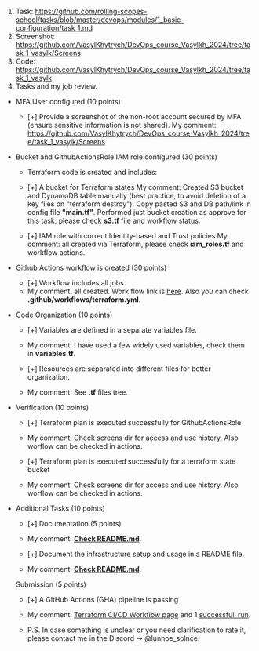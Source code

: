 1. Task: https://github.com/rolling-scopes-school/tasks/blob/master/devops/modules/1_basic-configuration/task_1.md
2. Screenshot: https://github.com/VasylKhytrych/DevOps_course_Vasylkh_2024/tree/task_1_vasylk/Screens
3. Code: https://github.com/VasylKhytrych/DevOps_course_Vasylkh_2024/tree/task_1_vasylk
4. Tasks and my job review.

- MFA User configured (10 points)
  - [+] Provide a screenshot of the non-root account secured by MFA (ensure sensitive information is not shared).
    My comment: https://github.com/VasylKhytrych/DevOps_course_Vasylkh_2024/tree/task_1_vasylk/Screens

- Bucket and GithubActionsRole IAM role configured (30 points)
  - Terraform code is created and includes:
  - [+] A bucket for Terraform states
    My comment: Created S3 bucket and DynamoDB table manually (best practice, to avoid deletion of a key files on "terraform destroy"). Copy pasted S3 and DB path/link in config file **"main.tf"**. Performed just bucket creation as approve for this task, please check **s3.tf** file and workflow status.

  - [+] IAM role with correct Identity-based and Trust policies
    My comment: all created via Terraform, please check **iam_roles.tf** and workflow actions.

- Github Actions workflow is created (30 points)
  - [+] Workflow includes all jobs
  - My comment: all created. Work flow link is [here](https://github.com/VasylKhytrych/DevOps_course_Vasylkh_2024/actions/runs/11086528731). Also you can check **.github/workflows/terraform.yml**.

- Code Organization (10 points)
  - [+] Variables are defined in a separate variables file.
  - My comment: I have used a few widely used variables, check them in **variables.tf**.

  - [+] Resources are separated into different files for better organization.
  - My comment: See **.tf** files tree.

- Verification (10 points)
  - [+] Terraform plan is executed successfully for GithubActionsRole
  - My comment: Check screens dir for access and use history. Also worflow can be checked in actions.

  - [+] Terraform plan is executed successfully for a terraform state bucket
  - My comment: Check screens dir for access and use history. Also worflow can be checked in actions.

- Additional Tasks (10 points)
  - [+] Documentation (5 points)
  - My comment: [**Check README.md**](https://github.com/VasylKhytrych/DevOps_course_Vasylkh_2024/blob/task_1_vasylk/README.md).

  - [+] Document the infrastructure setup and usage in a README file.
  - My comment: [**Check README.md**](https://github.com/VasylKhytrych/DevOps_course_Vasylkh_2024/blob/task_1_vasylk/README.md).

  Submission (5 points)
  - [+] A GitHub Actions (GHA) pipeline is passing
  - My comment: [Terraform CI/CD Workflow page](https://github.com/VasylKhytrych/DevOps_course_Vasylkh_2024/actions/workflows/terraform.yml) and 1 [successfull run](https://github.com/VasylKhytrych/DevOps_course_Vasylkh_2024/actions/runs/11086528731).

  - P.S. In case something is unclear or you need clarification to rate it, please contact me in the Discord -> @lunnoe_solnce.